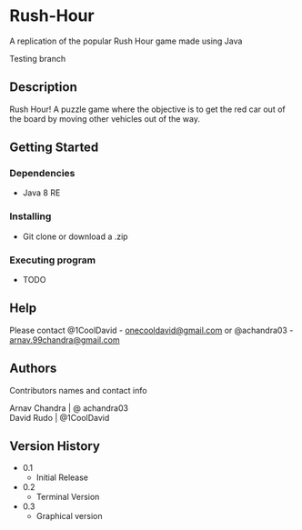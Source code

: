 # Rush-Hour
A replication of the popular Rush Hour game made using Java

Testing branch

## Description

Rush Hour! A puzzle game where the objective is to get the red car out of the board by moving other vehicles out of the way.

## Getting Started

### Dependencies

* Java 8 RE

### Installing

* Git clone or download a .zip

### Executing program

* TODO

## Help

Please contact @1CoolDavid - onecooldavid@gmail.com or @achandra03 - arnav.99chandra@gmail.com

## Authors

Contributors names and contact info

 Arnav Chandra | @ achandra03  
 David Rudo    | @1CoolDavid

## Version History


* 0.1
    * Initial Release
* 0.2
    * Terminal Version
* 0.3
    * Graphical version


